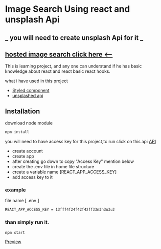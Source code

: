 # Image Search Using react and unsplash Api
##  _ you will need to create unsplash Api for it _

## [hosted image search click here <--](https://65e413ba5ca4464ae57b6be4--relaxed-bienenstitch-ee00dd.netlify.app/)

This is learning project, and any one can understand if he has basic knowledge about react and react basic react hooks.

what i have used in this project 
- [Styled component](https://www.npmjs.com/package/styled-components) 
- [unsplashed api](https://unsplash.com/developers)


## Installation
download node module 

```bash
npm install
```

you will need to have access key for this project,to run
click on this api [API](https://unsplash.com/developers)
- create account 
- create app 
- after creating go down to copy "Access Key" mention below 
- create the .env file in home file structure 
- create a variable name [REACT_APP_ACCESS_KEY]
- add access key to it 

### example
file name [ .env ]

```bash
REACT_APP_ACCESS_KEY = 13fff4f24f42f42ff33n3h3u3u3 
```

### than simply run it.
```bash
npm start
```

[Preview](https://65e413ba5ca4464ae57b6be4--relaxed-bienenstitch-ee00dd.netlify.app/)


